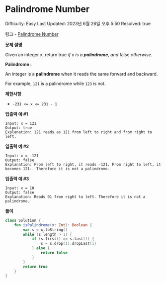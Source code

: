 # Palindrome Number

Difficulty: Easy
Last Updated: 2023년 6월 26일 오후 5:50
Resolved: true

링크 - [Palindrome Number](https://leetcode.com/problems/palindrome-number/description/)

**문제 설명**

Given an integer x, return true *if* x *is a **palindrome**, and* false *otherwise*.

**Palindrome :** 

An integer is a **palindrome** when it reads the same forward and backward.

For example, `121` is a palindrome while `123` is not.

**제한사항**

- `-231 <= x <= 231 - 1`

**입출력 예 #1**

```
Input: x = 121
Output: true
Explanation: 121 reads as 121 from left to right and from right to left.
```

**입출력 예 #2**

```
Input: x = -121
Output: false
Explanation: From left to right, it reads -121. From right to left, it becomes 121-. Therefore it is not a palindrome.
```

**입출력 예 #3**

```
Input: x = 10
Output: false
Explanation: Reads 01 from right to left. Therefore it is not a palindrome.
```

**풀이**

```kotlin
class Solution {
    fun isPalindrome(x: Int): Boolean {
        var s = x.toString()
        while (s.length > 1) {
            if (s.first() == s.last()) {
                s = s.drop(1).dropLast(1)
            } else {
                return false
            }
        }
        return true
    }
}
```